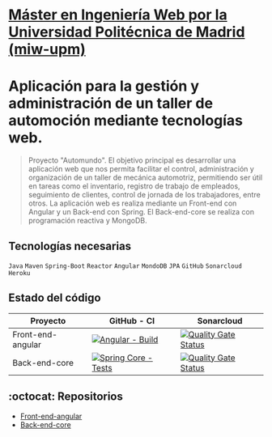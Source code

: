 # [Máster en Ingeniería Web por la Universidad Politécnica de Madrid (miw-upm)](http://miw.etsisi.upm.es)
# Aplicación para la gestión y administración de un taller de automoción mediante tecnologías web.
> Proyecto "Automundo". El objetivo principal es desarrollar una aplicación web que nos permita facilitar el control, administración y organización de un taller de mecánica automotriz, permitiendo ser útil en tareas como el inventario, registro de trabajo de empleados, seguimiento de clientes, control de jornada de los trabajadores, entre otros. La aplicación web es realiza mediante un Front-end con Angular y un Back-end con Spring. El Back-end-core se realiza con programación reactiva y MongoDB.

## Tecnologías necesarias
`Java` `Maven` `Spring-Boot` `Reactor` `Angular` `MondoDB` `JPA` `GitHub` `Sonarcloud` `Heroku`


## Estado del código
Proyecto | GitHub - CI | Sonarcloud
-- | -- | --
Front-end-angular | [![Angular - Build](https://github.com/miw-upm/betca-tpv-angular/workflows/Angular%20-%20Build/badge.svg)](https://github.com/miw-upm/automundo-angular/actions) | [![Quality Gate Status](https://sonarcloud.io/api/project_badges/measure?project=es.upm.miw%3Atfm-automundo&metric=alert_status)](https://sonarcloud.io/dashboard?id=es.upm.miw%3Atfm-automundo)
Back-end-core | [![Spring Core - Tests](https://github.com/miw-upm/betca-tpv-core/workflows/Spring%20Core%20-%20Tests/badge.svg)](https://github.com/miw-upm/automundo-core/actions) | [![Quality Gate Status](https://sonarcloud.io/api/project_badges/measure?project=es.upm.miw%3Atfm-automundo-core&metric=alert_status)](https://sonarcloud.io/dashboard?id=es.upm.miw%3Atfm-automundo-core)


## :octocat: Repositorios
* [Front-end-angular](https://github.com/crismartin/automundo-angular)
* [Back-end-core](https://github.com/crismartin/automundo-core)
